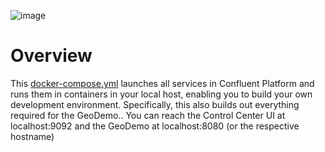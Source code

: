 ![image](../images/confluent-logo-300-2.png)

# Overview

This [docker-compose.yml](docker-compose.yml) launches all services in Confluent Platform and runs them in containers in your local host, enabling you to build your own development environment. Specifically, this also builds out everything required for the GeoDemo..
You can reach the Control Center UI at localhost:9092 and the GeoDemo at localhost:8080 (or the respective hostname)
